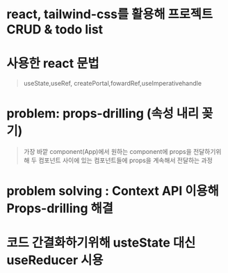 # react, tailwind-css를 활용해 프로젝트 CRUD  & todo list 

# 사용한 react 문법
> useState,useRef, createPortal,fowardRef,useImperativehandle

# problem: props-drilling (속성 내리 꽂기)
> 가장 바깥 component(App)에서 원하는 component에 props을 전달하기위해 두 컴포넌트 사이에 있는 컴포넌트들에 props을 계속해서 전달하는 과정

# problem solving : Context API 이용해 Props-drilling 해결

# 코드 간결화하기위해 usteState 대신 useReducer 시용
